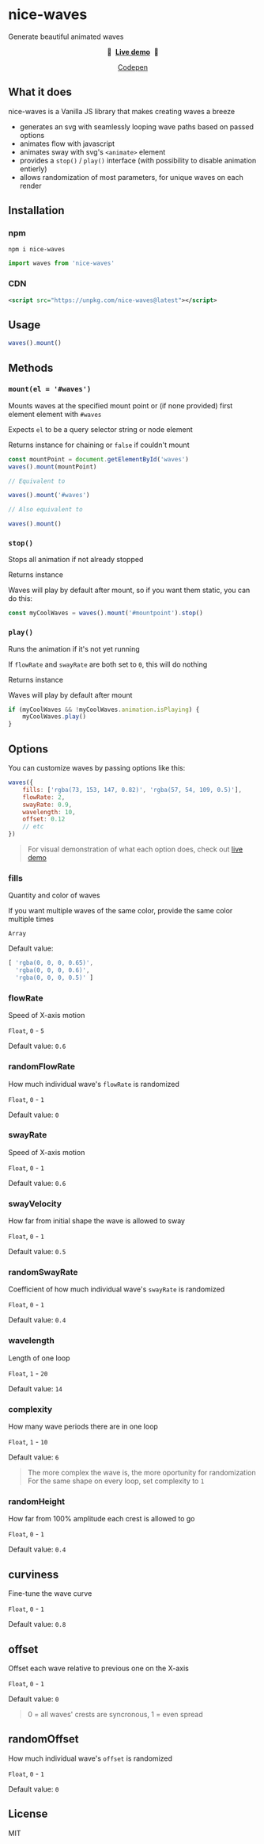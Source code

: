 # nice-waves

Generate beautiful animated waves

<p align="center">&#127754;&nbsp;&nbsp;<b><a href="#">Live demo</a></b>&nbsp;&nbsp;&#127754;</p>
<p align="center"><a href="#">Codepen</a></p>

## What it does

nice-waves is a Vanilla JS library that makes creating waves a breeze

-  generates an svg with seamlessly looping wave paths based on passed options
-  animates flow with javascript
-  animates sway with svg's `<animate>` element
-  provides a `stop()` / `play()` interface (with possibility to disable animation entierly)
-  allows randomization of most parameters, for unique waves on each render

## Installation

### npm

```shell
npm i nice-waves
```

```javascript
import waves from 'nice-waves'
```

### CDN

```xml
<script src="https://unpkg.com/nice-waves@latest"></script>
```

## Usage

```javascript
waves().mount()
```

## Methods

### `mount(el = '#waves')`

Mounts waves at the specified mount point or (if none provided) first element element with `#waves`

Expects `el` to be a query selector string or node element

Returns instance for chaining or `false` if couldn't mount

```javascript
const mountPoint = document.getElementById('waves')
waves().mount(mountPoint)

// Equivalent to

waves().mount('#waves')

// Also equivalent to

waves().mount()
```

### `stop()`

Stops all animation if not already stopped

Returns instance

Waves will play by default after mount, so if you want them static, you can do this:

```javascript
const myCoolWaves = waves().mount('#mountpoint').stop()
```

### `play()`

Runs the animation if it's not yet running

If `flowRate` and `swayRate` are both set to `0`, this will do nothing

Returns instance

Waves will play by default after mount

```javascript
if (myCoolWaves && !myCoolWaves.animation.isPlaying) {
	myCoolWaves.play()
}
```

## Options

You can customize waves by passing options like this:

```javascript
waves({
	fills: ['rgba(73, 153, 147, 0.82)', 'rgba(57, 54, 109, 0.5)'],
	flowRate: 2,
	swayRate: 0.9,
	wavelength: 10,
	offset: 0.12
	// etc
})
```

> For visual demonstration of what each option does, check out [live demo](#)

### fills

Quantity and color of waves

If you want multiple waves of the same color, provide the same color multiple times

`Array`

Default value:

<!-- prettier-ignore -->
```javascript
[ 'rgba(0, 0, 0, 0.65)',
  'rgba(0, 0, 0, 0.6)',
  'rgba(0, 0, 0, 0.5)' ]
```

### flowRate

Speed of X-axis motion

`Float`, `0` - `5`

Default value: `0.6`

### randomFlowRate

How much individual wave's `flowRate` is randomized

`Float`, `0` - `1`

Default value: `0`

### swayRate

Speed of X-axis motion

`Float`, `0` - `1`

Default value: `0.6`

### swayVelocity

How far from initial shape the wave is allowed to sway

`Float`, `0` - `1`

Default value: `0.5`

### randomSwayRate

Coefficient of how much individual wave's `swayRate` is randomized

`Float`, `0` - `1`

Default value: `0.4`

### wavelength

Length of one loop

`Float`, `1` - `20`

Default value: `14`

### complexity

How many wave periods there are in one loop

`Float`, `1` - `10`

Default value: `6`

> The more complex the wave is, the more oportunity for randomization
> For the same shape on every loop, set complexity to `1`

### randomHeight

How far from 100% amplitude each crest is allowed to go

`Float`, `0` - `1`

Default value: `0.4`

## curviness

Fine-tune the wave curve

`Float`, `0` - `1`

Default value: `0.8`

## offset

Offset each wave relative to previous one on the X-axis

`Float`, `0` - `1`

Default value: `0`

> 0 = all waves' crests are syncronous, 1 = even spread

## randomOffset

How much individual wave's `offset` is randomized

`Float`, `0` - `1`

Default value: `0`

## License

MIT
